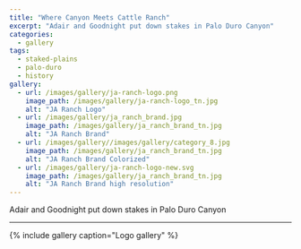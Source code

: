 ```yaml
---
title: "Where Canyon Meets Cattle Ranch"
excerpt: "Adair and Goodnight put down stakes in Palo Duro Canyon"
categories:
  - gallery
tags:
  - staked-plains
  - palo-duro
  - history
gallery:
  - url: /images/gallery/ja-ranch-logo.png
    image_path: /images/gallery/ja-ranch-logo_tn.jpg
    alt: "JA Ranch Logo"  
  - url: /images/gallery/ja_ranch_brand.jpg
    image_path: /images/gallery/ja_ranch_brand_tn.jpg
    alt: "JA Ranch Brand"  
  - url: /images/gallery//images/gallery/category_8.jpg
    image_path: /images/gallery/ja_ranch_brand_tn.jpg
    alt: "JA Ranch Brand Colorized"  
  - url: /images/gallery/ja-ranch-logo-new.svg
    image_path: /images/gallery/ja_ranch_brand_tn.jpg
    alt: "JA Ranch Brand high resolution"  
---
```

Adair and Goodnight put down stakes in Palo Duro Canyon
***

{% include gallery caption="Logo gallery" %}
